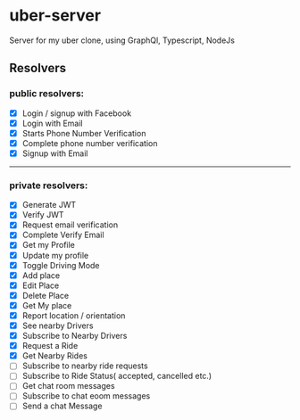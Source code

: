 # uber-server

Server for my uber clone, using GraphQl, Typescript, NodeJs

## Resolvers

### public resolvers:
- [x] Login / signup with Facebook
- [x] Login with Email
- [x] Starts Phone Number Verification
- [x] Complete phone number verification
- [x] Signup with Email
___

### private resolvers:
- [x] Generate JWT
- [x] Verify JWT
- [x] Request email verification
- [x] Complete Verify Email
- [x] Get my Profile
- [x] Update my profile
- [x] Toggle Driving Mode
- [x] Add place
- [x] Edit Place
- [x] Delete Place
- [x] Get My place
- [x] Report location / orientation
- [x] See nearby Drivers
- [x] Subscribe to Nearby Drivers
- [x] Request a Ride
- [x] Get Nearby Rides
- [ ] Subscribe to nearby ride requests
- [ ] Subscribe to Ride Status( accepted, cancelled etc.)
- [ ] Get chat room messages
- [ ] Subscribe to chat eoom messages
- [ ] Send a chat Message
